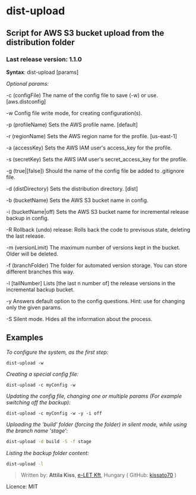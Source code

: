 # dist-upload

## Script for AWS S3 bucket upload from the distribution folder

### Last release version: __1.1.0__

__Syntax__:  dist-upload [params]

_Optional params:_

   -c    (configFile)          The name of the config file to save (-w) or use. [aws.distconfig]

   -w                          Config file write mode, for creating configuration(s).

   -p    (profileName)         Sets the AWS profile name. [default]

   -r    (regionName)          Sets the AWS region name for the profile. [us-east-1]

   -a    (accessKey)           Sets the AWS IAM user's access_key for the profile.

   -s    (secretKey)           Sets the AWS IAM user's secret_access_key for the profile.

   -g    (true|[false])        Should the name of the config file be added to .gitignore file.

   -d    (distDirectory)       Sets the distribution directory. [dist]

   -b    (bucketName)          Sets the AWS S3 bucket name in config.

   -i    (bucketName|off)      Sets the AWS S3 bucket name for incremental release backup in config.

   -R                          Rollback (undo) release: Rolls back the code to previsous state, deleting the last release.

   -m    (versionLimit)        The maximum number of versions kept in the bucket. Older will be deleted.

   -f    (branchFolder)        The folder for automated version storage. You can store different branches this way.

   -l    [tailNumber]          Lists [the last n number of] the release versions in the incremental backup bucket.

   -y                          Answers default option to the config questions. Hint: use for changing only the given params.

   -S                          Silent mode. Hides all the information about the process.

## Examples
_To configure the system, as the first step:_
```script
dist-upload -w
```
_Creating a special config file:_
```script
dist-upload -c myConfig -w
```
_Updating the config file, changing one or multiple params_
_(For example switching off the backup):_
```script
dist-upload -c myConfig -w -y -i off
```
_Uploading the 'build' folder (forcing the folder) in silent mode, while using the branch name 'stage':_
```bash
dist-upload -d build -S -f stage
```
_Listing the backup folder content:_
```bash
dist-upload -l
```
  >Written by: __Attila Kiss__, [e-LET Kft](https://e-let.hu), Hungary  ( GitHub: [kissato70](https://github.com/kissato70) )

  Licence:  MIT

